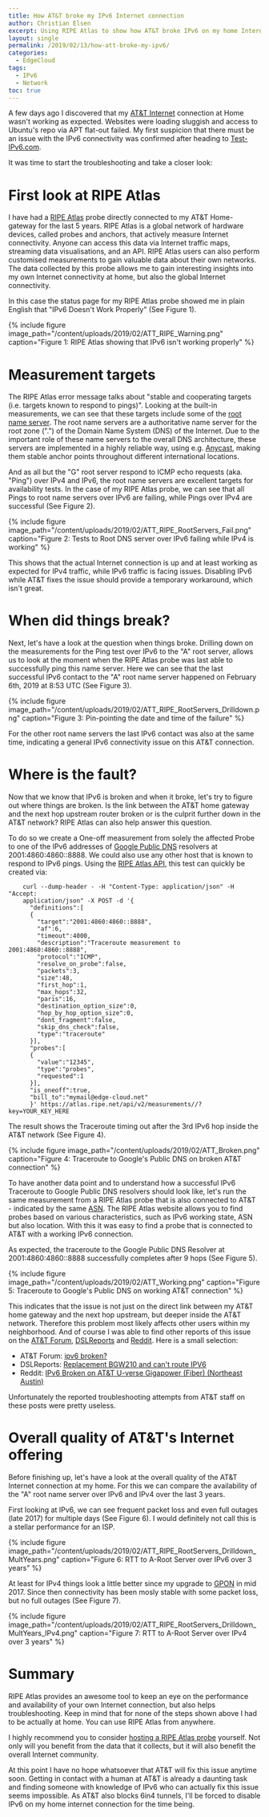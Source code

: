 ```yaml
---
title: How AT&T broke my IPv6 Internet connection
author: Christian Elsen
excerpt: Using RIPE Atlas to show how AT&T broke IPv6 on my home Internet connection.
layout: single
permalink: /2019/02/13/how-att-broke-my-ipv6/
categories:
  - EdgeCloud
tags:
  - IPv6
  - Network
toc: true
---
```

A few days ago I discovered that my [AT&T Internet](https://www.att.com/internet/) connection at Home wasn't working as expected. Websites were loading sluggish and access to Ubuntu's repo via APT flat-out failed. My first suspicion that there must be an issue with the IPv6 connectivity was confirmed after heading to [Test-IPv6.com](https://test-ipv6.com/).

It was time to start the troubleshooting and take a closer look:

# First look at RIPE Atlas
I have had a [RIPE Atlas](https://atlas.ripe.net/) probe directly connected to my AT&T Home-gateway for the last 5 years. RIPE Atlas is a global network of hardware devices, called probes and anchors, that actively measure Internet connectivity. Anyone can access this data via Internet traffic maps, streaming data visualisations, and an API. RIPE Atlas users can also perform customised measurements to gain valuable data about their own networks. The data collected by this probe allows me to gain interesting insights into my own Internet connectivity at home, but also the global Internet connectivity.  

In this case the status page for my RIPE Atlas probe showed me in plain English that "IPv6 Doesn't Work Properly" (See Figure 1).

{% include figure image_path="/content/uploads/2019/02/ATT_RIPE_Warning.png" caption="Figure 1: RIPE Atlas showing that IPv6 isn't working properly" %}

# Measurement targets

The RIPE Atlas error message talks about "stable and cooperating targets (i.e. targets known to respond to pings)". Looking at the built-in measurements, we can see that these targets include some of the [root name server](https://www.iana.org/domains/root/servers). The root name servers are a authoritative name server for the root zone (".") of the Domain Name System (DNS) of the Internet. Due to the important role of these name servers to the overall DNS architecture, these servers are implemented in a highly reliable way, using e.g. [Anycast](https://en.wikipedia.org/wiki/Anycast), making them stable anchor points throughout different international locations.

And as all but the "G" root server respond to ICMP echo requests (aka. "Ping") over IPv4 and IPv6, the root name servers are excellent targets for availability tests.
In the case of my RIPE Atlas probe, we can see that all Pings to root name servers over IPv6 are failing, while Pings over IPv4 are successful (See Figure 2).

{% include figure image_path="/content/uploads/2019/02/ATT_RIPE_RootServers_Fail.png" caption="Figure 2: Tests to Root DNS server over IPv6 failing while IPv4 is working" %}

This shows that the actual Internet connection is up and at least working as expected for IPv4 traffic, while IPv6 traffic is facing issues. Disabling IPv6 while AT&T fixes the issue should provide a temporary workaround, which isn't great.

# When did things break?

Next, let's have a look at the question when things broke. Drilling down on the measurements for the Ping test over IPv6 to the "A" root server, allows us to look at the moment when the RIPE Atlas probe was last able to successfully ping this name server. Here we can see that the last successful IPv6 contact to the "A" root name server happened on February 6th, 2019 at 8:53 UTC (See Figure 3).

{% include figure image_path="/content/uploads/2019/02/ATT_RIPE_RootServers_Drilldown.png" caption="Figure 3: Pin-pointing the date and time of the failure" %}

For the other root name servers the last IPv6 contact was also at the same time, indicating a general IPv6 connectivity issue on this AT&T connection.

# Where is the fault?

Now that we know that IPv6 is broken and when it broke, let's try to figure out where things are broken. Is the link between the AT&T home gateway and the next hop upstream router broken or is the culprit further down in the AT&T network? RIPE Atlas can also help answer this question.

To do so we create a One-off measurement from solely the affected Probe to one of the IPv6 addresses of [Google Public DNS](https://developers.google.com/speed/public-dns/docs/using) resolvers at 2001:4860:4860::8888. We could also use any other host that is known to respond to IPv6 pings.
Using the [RIPE Atlas API](https://atlas.ripe.net/docs/api/v2/manual/), this test can quickly be created via:

```
    curl --dump-header - -H "Content-Type: application/json" -H "Accept:
    application/json" -X POST -d '{
      "definitions":[
      {
        "target":"2001:4860:4860::8888",
        "af":6,
        "timeout":4000,
        "description":"Traceroute measurement to 2001:4860:4860::8888",
        "protocol":"ICMP",
        "resolve_on_probe":false,
        "packets":3,
        "size":48,
        "first_hop":1,
        "max_hops":32,
        "paris":16,
        "destination_option_size":0,
        "hop_by_hop_option_size":0,
        "dont_fragment":false,
        "skip_dns_check":false,
        "type":"traceroute"
      }],
      "probes":[
      {
        "value":"12345",
        "type":"probes",
        "requested":1
      }],
      "is_oneoff":true,
      "bill_to":"mymail@edge-cloud.net"
      }' https://atlas.ripe.net/api/v2/measurements//?key=YOUR_KEY_HERE
```

The result shows the Traceroute timing out after the 3rd IPv6 hop inside the AT&T network (See Figure 4).

{% include figure image_path="/content/uploads/2019/02/ATT_Broken.png" caption="Figure 4: Traceroute to Google's Public DNS on broken AT&T connection" %}

To have another data point and to understand how a successful IPv6 Traceroute to Google Public DNS resolvers should look like, let's run the same measurement from a RIPE Atlas probe that is also connected to AT&T - indicated by the same [ASN](https://en.wikipedia.org/wiki/Autonomous_system_(Internet)). The RIPE Atlas website allows you to find probes based on various characteristics, such as IPv6 working state, ASN but also location. With this it was easy to find a probe that is connected to AT&T with a working IPv6 connection.

As expected, the traceroute to the Google Public DNS Resolver at 2001:4860:4860::8888 successfully completes after 9 hops (See Figure 5).

{% include figure image_path="/content/uploads/2019/02/ATT_Working.png" caption="Figure 5: Traceroute to Google's Public DNS on working AT&T connection" %}

This indicates that the issue is not just on the direct link between my AT&T home gateway and the next hop upstream, but deeper inside the AT&T network. Therefore this problem most likely affects other users within my neighborhood. And of course I was able to find other reports of this issue on the [AT&T Forum](https://forums.att.com/), [DSLReports](https://www.dslreports.com) and [Reddit](https://www.reddit.com/). Here is a small selection:
* AT&T Forum: [ipv6 broken?](https://forums.att.com/t5/AT-T-Fiber-Installation/ipv6-broken/m-p/5805237#M5197)
* DSLReports: [Replacement BGW210 and can't route IPV6](http://www.dslreports.com/forum/r31897147-Replacement-BGW210-and-can-t-route-IPV6)
* Reddit: [IPv6 Broken on AT&T U-verse Gigapower (Fiber) (Northeast Austin)](https://www.reddit.com/r/Austin/comments/7etbro/ipv6_broken_on_att_uverse_gigapower_fiber/)

Unfortunately the reported troubleshooting attempts from AT&T staff on these posts were pretty useless.

# Overall quality of AT&T's Internet offering

Before finishing up, let's have a look at the overall quality of the AT&T Internet connection at my home. For this we can compare the availability of the "A" root name server over IPv6 and IPv4 over the last 3 years.

First looking at IPv6, we can see frequent packet loss and even full outages (late 2017) for multiple days (See Figure 6). I would definitely not call this is a stellar performance for an ISP.

{% include figure image_path="/content/uploads/2019/02/ATT_RIPE_RootServers_Drilldown_MultYears.png" caption="Figure 6: RTT to A-Root Server over IPv6 over 3 years" %}

At least for IPv4 things look a little better since my upgrade to [GPON](https://en.wikipedia.org/wiki/Passive_optical_network) in mid 2017. Since then connectivity has been mosly stable with some packet loss, but no full outages (See Figure 7).

{% include figure image_path="/content/uploads/2019/02/ATT_RIPE_RootServers_Drilldown_MultYears_IPv4.png" caption="Figure 7: RTT to A-Root Server over IPv4 over 3 years" %}

# Summary

RIPE Atlas provides an awesome tool to keep an eye on the performance and availability of your own Internet connection, but also helps troubleshooting. Keep in mind that for none of the steps shown above I had to be actually at home. You can use RIPE Atlas from anywhere.

I highly recommend you to consider [hosting a RIPE Atlas probe](https://atlas.ripe.net/get-involved/become-a-host/) yourself. Not only will you benefit from the data that it collects, but it will also benefit the overall Internet community.

At this point I have no hope whatsoever that AT&T will fix this issue anytime soon. Getting in contact with a human at AT&T is already a daunting task and finding someone with knowledge of IPv6 who can actually fix this issue seems impossible. As AT&T also blocks 6in4 tunnels, I'll be forced to disable IPv6 on my home internet connection for the time being.
